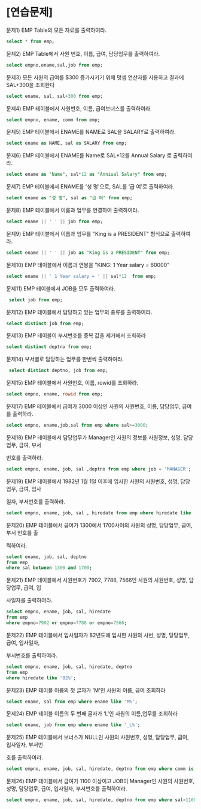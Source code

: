 # [연습문제]

문제1)  EMP Table의 모든 자료를 출력하여라.

```sql
select * from emp;
```



문제2)  EMP Table에서 사원 번호, 이름, 급여, 담당업무를 출력하여라.

```sql
select empno,ename,sal,job from emp;
```



문제3) 모든 사원의 급여를 $300 증가시키기 위해 덧셈 연산자를 사용하고 결과에 SAL+300을 조회한다

```sql
select ename, sal, sal+300 from emp;
```



문제4) EMP 테이블에서 사원번호, 이름, 급여보너스를 출력하여라.

```sql
select empno, ename, comm from emp;
```



문제5) EMP 테이블에서 ENAME를 NAME로 SAL을 SALARY로 출력하여라.

```sql
select ename as NAME, sal as SALARY from emp;
```



문제6) EMP 테이블에서 ENAME를 Name로 SAL*12를 Annual Salary 로 출력하여라.

```sql
select ename as "Name", sal*12 as "Anniual Salary" from emp;
```



문제7) EMP 테이블에서 ENAME를 '성 명'으로, SAL를 ‘급 여'로  출력하여라.

```sql
select ename as "성 명", sal as "급 여" from emp;
```



문제8) EMP 테이블에서 이름과 업무를 연결하여 출력하여라.

```sql
select ename || ' ' || job from emp;
```



문제9) EMP 테이블에서 이름과 업무를 "King is a PRESIDENT" 형식으로 출력하여라.

```sql
select ename || ' ' || job as "King is a PRESIDENT" from emp;
```



문제10) EMP 테이블에서 이름과 연봉을 "KING: 1 Year salary = 60000" 

```sql
select ename || ' 1 Year salary = ' || sal*12  from emp;
```



문제11) EMP 테이블에서 JOB을 모두 출력하여라.

```sql
 select job from emp;
```





문제12) EMP 테이블에서 담당하고 있는 업무의 종류를 출력하여라.

```sql
select distinct job from emp;
```



문제13) EMP 테이블이 부서번호를 중복 값을 제거해서 조회하라

```sql
select distinct deptno from emp;
```



문제14) 부서별로 담당하는 업무를 한번씩 출력하여라.

```sql
 select distinct deptno, job from emp;
```



문제15) EMP 테이블에서 사원번호, 이름, rowid를 조회하라.

```sql
select empno, ename, rowid from emp;
```



문제17) EMP 테이블에서 급여가 3000 이상인 사원의 사원번호, 이름, 담당업무, 급여를 출력하라.

```sql
select empno, ename,job,sal from emp where sal>=3000;
```



문제18) EMP 테이블에서 담당업무가 Manager인 사원의 정보를 사원정보, 성명, 담당업무, 급여, 부서

번호를 출력하라.

```sql
select empno, ename, job, sal ,deptno from emp where job = 'MANAGER';
```



문제19) EMP 테이블에서 1982년 1월 1일 이후에 입사한 사원의 사원번호, 성명, 담당업무, 급여, 입사

일자, 부서번호를 출력하라.

```sql
select empno, ename, job, sal , hiredate from emp where hiredate like '82%';
```



문제20) EMP 테이블에서 급여가 1300에서 1700사이의 사원의 성명, 담당업무, 급여, 부서 번호를 출

력하여라.

```sql
select ename, job, sal, deptno 
from emp 
where sal between 1300 and 1700;
```



문제21) EMP 테이블에서 사원번호가 7902, 7788, 7566인 사원의 사원번호, 성명, 담당업무, 급여, 입

사일자를 출력하여라.

```sql
select empno, ename, job, sal, hiredate 
from emp 
where empno=7902 or empno=7788 or empno=7566;
```





문제22) EMP 테이블에서 입사일자가 82년도에 입사한 사원의 사번, 성명, 당당업무, 급여, 입사일자, 

부서번호를 출력하여라.

```sql
select empno, ename, job, sal, hiredate, deptno 
from emp 
where hiredate like '82%';
```





문제23) EMP 테이블 이름의 첫 글자가 'M'인 사원의 이름, 급여 조회하라

```sql
select ename, sal from emp where ename like 'M%';
```



문제24) EMP 테이블 이름의  두 번째 글자가 ‘L'인 사원의 이름,업무를  조회하라

```sql
select ename, job from emp where ename like '_L%';
```



문제25) EMP 테이블에서 보너스가 NULL인 사원의 사원번호, 성명, 담당업무, 급여, 입사일자, 부서번

호를 출력하여라.

```sql
select empno, ename, job, sal, hiredate, deptno from emp where comm is null;
```





문제26) EMP 테이블에서 급여가 1100 이상이고 JOB이 Manager인 사원의 사원번호, 성명, 담당업무, 급여, 입사일자, 부서번호를 출력하여라.

```sql
select empno, ename, job, sal, hiredate, deptno from emp where sal>1100 and job ='MANAGER';
```

